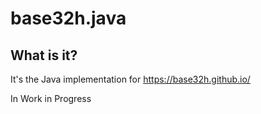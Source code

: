 # base32h.java

## What is it?

It's the Java implementation for  https://base32h.github.io/

In Work in Progress
